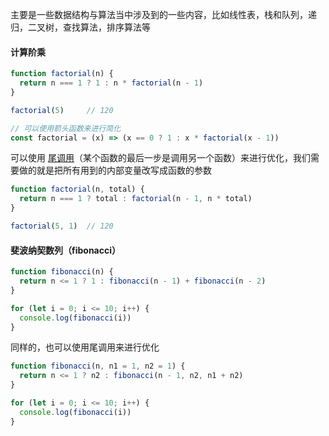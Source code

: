 










主要是一些数据结构与算法当中涉及到的一些内容，比如线性表，栈和队列，递归，二叉树，查找算法，排序算法等

#### 计算阶乘

```js
function factorial(n) {
  return n === 1 ? 1 : n * factorial(n - 1)
}

factorial(5)     // 120

// 可以使用箭头函数来进行简化
const factorial = (x) => (x == 0 ? 1 : x * factorial(x - 1))
```

可以使用 [尾调用](https://zh.wikipedia.org/zh-hans/尾调用)（某个函数的最后一步是调用另一个函数）来进行优化，我们需要做的就是把所有用到的内部变量改写成函数的参数

```js
function factorial(n, total) {
  return n === 1 ? total : factorial(n - 1, n * total)
}

factorial(5, 1)  // 120
```

#### 斐波纳契数列（fibonacci）

```js
function fibonacci(n) {
  return n <= 1 ? 1 : fibonacci(n - 1) + fibonacci(n - 2)
}

for (let i = 0; i <= 10; i++) {
  console.log(fibonacci(i))
}
```

同样的，也可以使用尾调用来进行优化

```js
function fibonacci(n, n1 = 1, n2 = 1) {
  return n <= 1 ? n2 : fibonacci(n - 1, n2, n1 + n2)
}

for (let i = 0; i <= 10; i++) {
  console.log(fibonacci(i))
}
```